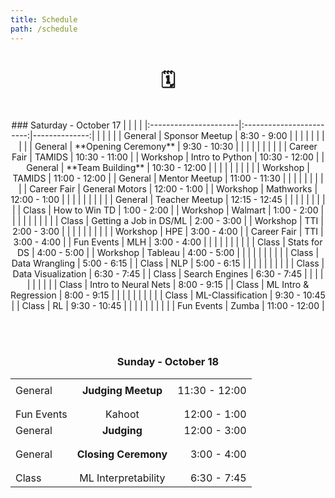 ```yaml
---
title: Schedule
path: /schedule
---
```

<center>

# 🗓

<br>
### Saturday - October 17
|                       |                          |               |
|:----------------------|:------------------------:|--------------:|
|                       |                          |               |
| General               | Sponsor Meetup           | 8:30 - 9:00   |
|                       |                          |               |
|                       |                          |               |
| General               | **Opening Ceremony**     | 9:30 - 10:30  |
|                       |                          |               |
|                       |                          |               |
| Career Fair           | TAMIDS                   | 10:30 - 11:00 |
| Workshop              | Intro to Python          | 10:30 - 12:00 |
| General               | **Team Building**        | 10:30 - 12:00 |
|                       |                          |               |
|                       |                          |               |
| Workshop              | TAMIDS                   | 11:00 - 12:00 |
| General               | Mentor Meetup            | 11:00 - 11:30 |
|                       |                          |               |
|                       |                          |               |
| Career Fair           | General Motors           | 12:00 - 1:00  |
| Workshop              | Mathworks                | 12:00 - 1:00  |
|                       |                          |               |
|                       |                          |               |
| General               | Teacher Meetup           | 12:15 - 12:45 |
|                       |                          |               |
|                       |                          |               |
| Class                 | How to Win TD            | 1:00 - 2:00   |
| Workshop              | Walmart                  | 1:00 - 2:00   |
|                       |                          |               |
|                       |                          |               |
| Class                 | Getting a Job in DS/ML   | 2:00 - 3:00   |
| Workshop              | TTI                      | 2:00 - 3:00   |
|                       |                          |               |
|                       |                          |               |
| Workshop              | HPE                      | 3:00 - 4:00   |
| Career Fair           | TTI                      | 3:00 - 4:00   |
| Fun Events            | MLH                      | 3:00 - 4:00   |
|                       |                          |               |
|                       |                          |               |
| Class                 | Stats for DS             | 4:00 - 5:00   |
| Workshop              | Tableau                  | 4:00 - 5:00   |
|                       |                          |               |
|                       |                          |               |
| Class                 | Data Wrangling           | 5:00 - 6:15   |
| Class                 | NLP                      | 5:00 - 6:15   |
|                       |                          |               |
|                       |                          |               |
| Class                 | Data Visualization       | 6:30 - 7:45   |
| Class                 | Search Engines           | 6:30 - 7:45   |
|                       |                          |               |
|                       |                          |               |
| Class                 | Intro to Neural Nets     | 8:00 - 9:15   |
| Class                 | ML Intro & Regression    | 8:00 - 9:15   |
|                       |                          |               |
|                       |                          |               |
| Class                 | ML-Classification        | 9:30 - 10:45  |
| Class                 | RL                       | 9:30 - 10:45  |
|                       |                          |               |
|                       |                          |               |
| Fun Events            | Zumba                    | 11:00 - 12:00 |

<br><br>
### Sunday - October 18
|                       |                          |               |
|:----------------------|:------------------------:|--------------:|
|                       |                          |               |
| General               | **Judging Meetup**       | 11:30 - 12:00 |
|                       |                          |               |
|                       |                          |               |
| Fun Events            | Kahoot                   | 12:00 - 1:00  |
| General               | **Judging**              | 12:00 - 3:00  |
|                       |                          |               |
|                       |                          |               |
| General               | **Closing Ceremony**     | 3:00 - 4:00   |
|                       |                          |               |
|                       |                          |               |
| Class                 | ML Interpretability      | 6:30  - 7:45  |
<br>

</center>